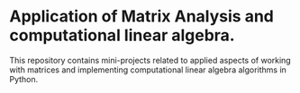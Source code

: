 # Application of Matrix Analysis and computational linear algebra.
This repository contains mini-projects related to applied aspects of working with matrices and implementing computational linear algebra algorithms in Python.

